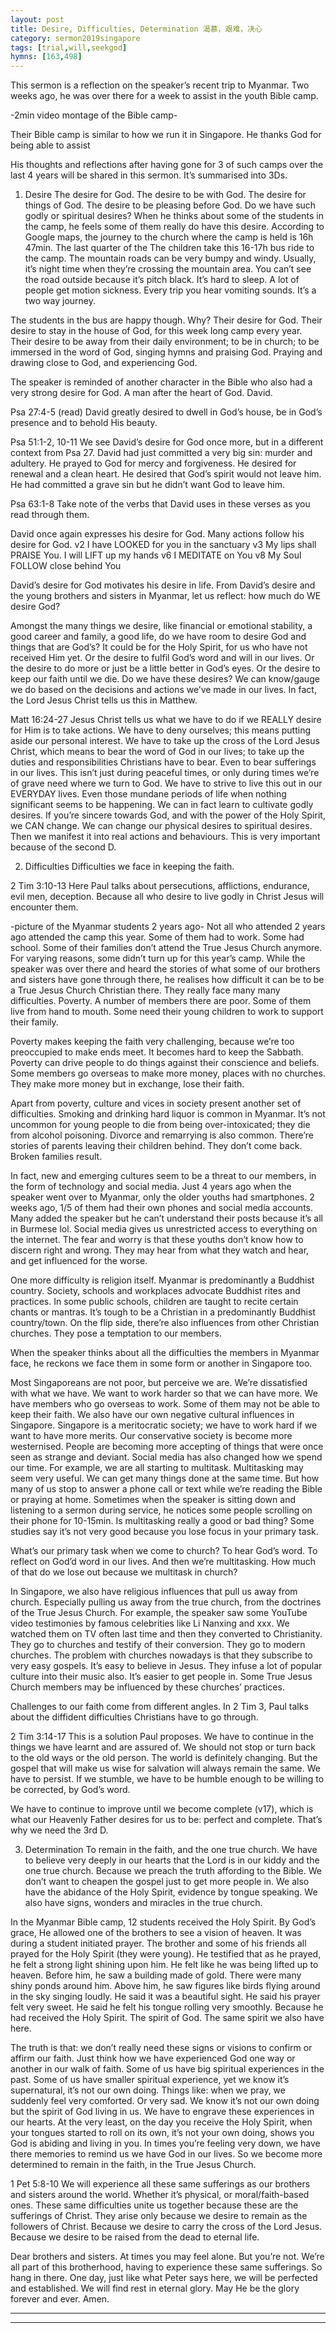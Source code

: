 ```yaml
---
layout: post
title: Desire, Difficulties, Determination 渴慕，艰难，决心
category: sermon2019singapore
tags: [trial,will,seekgod]
hymns: [163,498]
---
```


This sermon is a reflection on the speaker’s recent trip to Myanmar. Two weeks ago, he was over there for a week to assist in the youth Bible camp. 

-2min video montage of the Bible camp-

Their Bible camp is similar to how we run it in Singapore. He thanks God for being able to assist 

His thoughts and reflections after having gone for 3 of such camps over the last 4 years will be shared in this sermon. It’s summarised into 3Ds.

1. Desire
The desire for God. The desire to be with God. The desire for things of God. The desire to be pleasing before God. Do we have such godly or spiritual desires? When he thinks about some of the students in the camp, he feels some of them really do have this desire. According to Google maps, the journey to the church where the camp is held is 16h 47min. The last quarter of the 
The children take this 16-17h bus ride to the camp. The mountain roads can be very bumpy and windy. Usually, it’s night time when they’re crossing the mountain area. You can’t see the road outside because it’s pitch black. It’s hard to sleep. A lot of people get motion sickness. Every trip you hear vomiting sounds. It’s a two way journey. 

The students in the bus are happy though. Why? Their desire for God. Their desire to stay in the house of God, for this week long camp every year. Their desire to be away from their daily environment; to be in church; to be immersed in the word of God, singing hymns and praising God. Praying and drawing close to God, and experiencing God. 

The speaker is reminded of another character in the Bible who also had a very strong desire for God. A man after the heart of God. David. 

Psa 27:4-5 (read)
David greatly desired to dwell in God’s house, be in God’s presence and to behold His beauty. 

Psa 51:1-2, 10-11
We see David’s desire for God once more, but in a different context from Psa 27. David had just committed a very big sin: murder and adultery. He prayed to God for mercy and forgiveness. He desired for renewal and a clean heart. He desired that God’s spirit would not leave him. He had committed a grave sin but he didn’t want God to leave him. 

Psa 63:1-8
Take note of the verbs that David uses in these verses as you read through them.

David once again expresses his desire for God. Many actions follow his desire for God. 
v2 I have LOOKED for you in the sanctuary
v3 My lips shall PRAISE You. I will LIFT up my hands
v6 I MEDITATE on You
v8 My Soul FOLLOW close behind You

David’s desire for God motivates his desire in life. From David’s desire and the young brothers and sisters in Myanmar, let us reflect: how much do WE desire God?

Amongst the many things we desire, like financial or emotional stability, a good career and family, a good life, do we have room to desire God and things that are God’s? It could be for the Holy Spirit, for us who have not received Him yet. Or the desire to fulfil God’s word and will in our lives. Or the desire to do more or just be a little better in God’s eyes. Or the desire to keep our faith until we die. Do we have these desires? We can know/gauge we do based on the decisions and actions we’ve made in our lives. In fact, the Lord Jesus Christ tells us this in Matthew. 

Matt 16:24-27
Jesus Christ tells us what we have to do if we REALLY desire for Him is to take actions. We have to deny ourselves; this means putting aside our personal interest. We have to take up the cross of the Lord Jesus Christ, which means to bear the word of God in our lives; to take up the duties and responsibilities Christians have to bear. Even to bear sufferings in our lives. This isn’t just during peaceful times, or only during times we’re of grave need where we turn to God. We have to strive to live this out in our EVERYDAY lives. Even those mundane periods of life when nothing significant seems to be happening. We can in fact learn to cultivate godly desires. If you’re sincere towards God, and with the power of the Holy Spirit, we CAN change. We can change our physical desires to spiritual desires. Then we manifest it into real actions and behaviours. This is very important because of the second D. 

2. Difficulties
Difficulties we face in keeping the faith. 

2 Tim 3:10-13
Here Paul talks about persecutions, afflictions, endurance, evil men, deception. Because all who desire to live godly in Christ Jesus will encounter them. 

-picture of the Myanmar students 2 years ago-
Not all who attended 2 years ago attended the camp this year. Some of them had to work. Some had school. Some of their families don’t attend the True Jesus Church anymore. For varying reasons, some didn’t turn up for this year’s camp. While the speaker was over there and heard the stories of what some of our brothers and sisters have gone through there, he realises how difficult it can be to be a True Jesus Church Christian there. They really face many many difficulties. Poverty. A number of members there are poor. Some of them live from hand to mouth. Some need their young children to work to support their family. 

Poverty makes keeping the faith very challenging, because we’re too preoccupied to make ends meet. It becomes hard to keep the Sabbath. Poverty can drive people to do things against their conscience and beliefs. Some members go overseas to make more money, places with no churches. They make more money but in exchange, lose their faith. 

Apart from poverty, culture and vices in society present another set of difficulties. Smoking and drinking hard liquor is common in Myanmar. It’s not uncommon for young people to die from being over-intoxicated; they die from alcohol poisoning. Divorce and remarrying is also common. There’re stories of parents leaving their children behind. They don’t come back. Broken families result. 

In fact, new and emerging cultures seem to be a threat to our members, in the form of technology and social media. Just 4 years ago when the speaker went over to Myanmar, only the older youths had smartphones. 2 weeks ago, 1/5 of them had their own phones and social media accounts. Many added the speaker but he can’t understand their posts because it’s all in Burmese lol. Social media gives us unrestricted access to everything on the internet. The fear and worry is that these youths don’t know how to discern right and wrong. They may hear from what they watch and hear, and get influenced for the worse. 

One more difficulty is religion itself. Myanmar is predominantly a Buddhist country. Society, schools and workplaces advocate Buddhist rites and practices. In some public schools, children are taught to recite certain chants or mantras. It’s tough to be a Christian in a predominantly Buddhist country/town. On the flip side, there’re also influences from other Christian churches. They pose a temptation to our members. 

When the speaker thinks about all the difficulties the members in Myanmar face, he reckons we face them in some form or another in Singapore too. 

Most Singaporeans are not poor, but perceive we are. We’re dissatisfied with what we have. We want to work harder so that we can have more. We have members who go overseas to work. Some of them may not be able to keep their faith. We also have our own negative cultural influences in Singapore. Singapore is a meritocratic society; we have to work hard if we want to have more merits. Our conservative society is become more westernised. People are becoming more accepting of things that were once seen as strange and deviant. Social media has also changed how we spend our time. For example, we are all starting to multitask. Multitasking may seem very useful. We can get many things done at the same time. But how many of us stop to answer a phone call or text while we’re reading the Bible or praying at home. Sometimes when the speaker is sitting down and listening to a sermon during service, he notices some people scrolling on their phone for 10-15min. Is multitasking really a good or bad thing? Some studies say it’s not very good because you lose focus in your primary task. 

What’s our primary task when we come to church? To hear God’s word. To reflect on God’d word in our lives. And then we’re multitasking. How much of that do we lose out because we multitask in church?

In Singapore, we also have religious influences that pull us away from church. Especially pulling us away from the true church, from the doctrines of the True Jesus Church. For example, the speaker saw some YouTube video testimonies by famous celebrities like Li Nanxing and xxx. We watched them on TV often last time and then they converted to Christianity. They go to churches and testify of their conversion. They go to modern churches. The problem with churches nowadays is that they subscribe to very easy gospels. It’s easy to believe in Jesus. They infuse a lot of popular culture into their music also. It’s easier to get people in. Some True Jesus Church members may be influenced by these churches’ practices. 

Challenges to our faith come from different angles. In 2 Tim 3, Paul talks about the diffident difficulties Christians have to go through. 

2 Tim 3:14-17
This is a solution Paul proposes. We have to continue in the things we have learnt and are assured of. We should not stop or turn back to the old ways or the old person. The world is definitely changing. But the gospel that will make us wise for salvation will always remain the same. We have to persist. If we stumble, we have to be humble enough to be willing to be corrected, by God’s word. 

We have to continue to improve until we become complete (v17), which is what our Heavenly Father desires for us to be: perfect and complete. That’s why we need the 3rd D. 

3. Determination
To remain in the faith, and the one true church. We have to believe very deeply in our hearts that the Lord is in our kiddy and the one true church. Because we preach the truth affording to the Bible. We don’t want to cheapen the gospel just to get more people in. We also have the abidance of the Holy Spirit, evidence by tongue speaking. We also have signs, wonders and miracles in the true church.

In the Myanmar Bible camp, 12 students received the Holy Spirit. By God’s grace, He allowed one of the brothers to see a vision of heaven. It was during a student initiated prayer. The brother and some of his friends all prayed for the Holy Spirit (they were young). He testified that as he prayed, he felt a strong light shining upon him. He felt like he was being lifted up to heaven. Before him, he saw a building made of gold. There were many shiny ponds around him. Above him, he saw figures like birds flying around in the sky singing loudly. He said it was a beautiful sight. He said his prayer felt very sweet. He said he felt his tongue rolling very smoothly. Because he had received the Holy Spirit. The spirit of God. The same spirit we also have here. 

The truth is that: we don’t really need these signs or visions to confirm or affirm our faith. Just think how we have experienced God one way or another in our walk of faith. Some of us have big spiritual experiences in the past. Some of us have smaller spiritual experience, yet we know it’s supernatural, it’s not our own doing. Things like: when we pray, we suddenly feel very comforted. Or very sad. We know it’s not our own doing but the spirit of God living in us. We have to engrave these experiences in our hearts. At the very least, on the day you receive the Holy Spirit, when your tongues started to roll on its own, it’s not your own doing, shows you God is abiding and living in you. In times you’re feeling very down, we have there memories to remind us we have God in our lives. So we become more determined to remain in the faith, in the True Jesus Church. 

1 Pet 5:8-10
We will experience all these same sufferings as our brothers and sisters around the world. Whether it’s physical, or moral/faith-based ones. These same difficulties unite us together because these are the sufferings of Christ. They arise only because we desire to remain as the followers of Christ. Because we desire to carry the cross of the Lord Jesus. Because we desire to be raised from the dead to eternal life. 

Dear brothers and sisters. At times you may feel alone. But you’re not. We’re all part of this brotherhood, having to experience these same sufferings. So hang in there. One day, just like what Peter says here, we will be perfected and established. We will find rest in eternal glory. May He be the glory forever and ever. Amen. 



----
****
     
